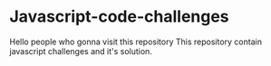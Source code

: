 # Javascript-code-challenges
Hello people who gonna visit this repository 
This repository  contain javascript challenges and it's solution.

